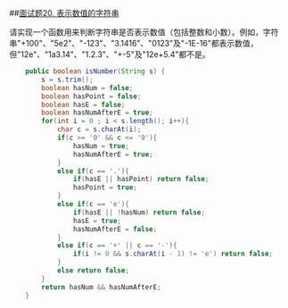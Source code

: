 ##[面试题20. 表示数值的字符串](https://leetcode-cn.com/problems/biao-shi-shu-zhi-de-zi-fu-chuan-lcof/)

请实现一个函数用来判断字符串是否表示数值（包括整数和小数）。例如，字符串"+100"、"5e2"、"-123"、"3.1416"、"0123"及"-1E-16"都表示数值，但"12e"、"1a3.14"、"1.2.3"、"+-5"及"12e+5.4"都不是。

```java
    public boolean isNumber(String s) {
        s = s.trim();
        boolean hasNum = false;
        boolean hasPoint = false;
        boolean hasE = false;
        boolean hasNumAfterE = true;
        for(int i = 0 ; i < s.length(); i++){
            char c = s.charAt(i);
            if(c >= '0' && c <= '9'){
                hasNum = true;
                hasNumAfterE = true;
            }
            else if(c == '.'){
                if(hasE || hasPoint) return false;
                hasPoint = true;
            }
            else if(c == 'e'){
                if(hasE || !hasNum) return false;
                hasE = true;
                hasNumAfterE = false;
            }
            else if(c == '+' || c == '-'){
                if(i != 0 && s.charAt(i - 1) != 'e') return false;
            }
            else return false;
        }
        return hasNum && hasNumAfterE;
    }
```

